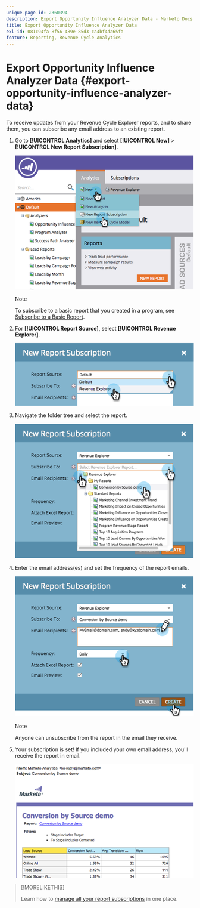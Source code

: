 ```yaml
---
unique-page-id: 2360394
description: Export Opportunity Influence Analyzer Data - Marketo Docs - Product Documentation
title: Export Opportunity Influence Analyzer Data
exl-id: 081c94fa-8f56-489e-85d3-ca4bf4da65fa
feature: Reporting, Revenue Cycle Analytics
---
```

# Export Opportunity Influence Analyzer Data {#export-opportunity-influence-analyzer-data}

To receive updates from your Revenue Cycle Explorer reports, and to share them, you can subscribe any email address to an existing report.

1. Go to **[!UICONTROL Analytics]** and select **[!UICONTROL New]** > **[!UICONTROL New Report Subscription]**.

   ![](assets/image2014-9-17-12-3a40-3a46.png)

   >[!NOTE]
   >
   >To subscribe to a basic report that you created in a program, see [Subscribe to a Basic Report](/help/marketo/product-docs/reporting/basic-reporting/report-subscriptions/subscribe-to-a-basic-report.md).

1. For **[!UICONTROL Report Source]**, select **[!UICONTROL Revenue Explorer]**.

   ![](assets/image2014-9-17-12-3a42-3a15.png)

1. Navigate the folder tree and select the report.

   ![](assets/image2014-9-17-12-3a42-3a24.png)

1. Enter the email address(es) and set the frequency of the report emails.

   ![](assets/image2014-9-17-12-3a42-3a29.png)

   >[!NOTE]
   >
   >Anyone can unsubscribe from the report in the email they receive.

1. Your subscription is set! If you included your own email address, you'll receive the report in email.

   ![](assets/image2014-9-17-12-3a42-3a53.png)

>[!MORELIKETHIS]
>
>Learn how to [manage all your report subscriptions](/help/marketo/product-docs/reporting/basic-reporting/report-subscriptions/manage-report-subscriptions.md) in one place.
